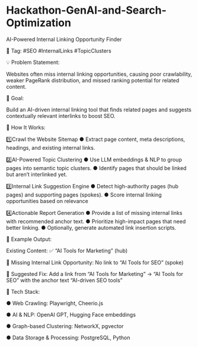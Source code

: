 # Hackathon-GenAI-and-Search-Optimization

AI-Powered Internal Linking Opportunity Finder

📌 Tag: #SEO #InternalLinks #TopicClusters

💡 Problem Statement:

Websites often miss internal linking opportunities, causing poor crawlability,
weaker PageRank distribution, and missed ranking potential for related content.

🚀 Goal:

Build an AI-driven internal linking tool that finds related pages and suggests
contextually relevant interlinks to boost SEO.

🔹 How It Works:

1️⃣Crawl the Website Sitemap
● Extract page content, meta descriptions, headings, and existing internal
links.

2️⃣AI-Powered Topic Clustering
● Use LLM embeddings & NLP to group pages into semantic topic clusters.
● Identify pages that should be linked but aren’t interlinked yet.

3️⃣Internal Link Suggestion Engine
● Detect high-authority pages (hub pages) and supporting pages (spokes).
● Score internal linking opportunities based on relevance

4️⃣Actionable Report Generation
● Provide a list of missing internal links with recommended anchor text.
● Prioritize high-impact pages that need better linking.
● Optionally, generate automated link insertion scripts.

🔹 Example Output:

Existing Content: ✅ “AI Tools for Marketing” (hub)

🚨 Missing Internal Link Opportunity: No link to “AI Tools for SEO” (spoke)

🔗 Suggested Fix: Add a link from “AI Tools for Marketing” → “AI Tools for SEO”
with the anchor text “AI-driven SEO tools”

🚀 Tech Stack:

● Web Crawling: Playwright, Cheerio.js

● AI & NLP: OpenAI GPT, Hugging Face embeddings

● Graph-based Clustering: NetworkX, pgvector

● Data Storage & Processing: PostgreSQL, Python
 

